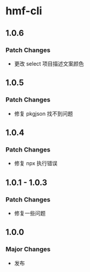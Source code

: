 # hmf-cli

## 1.0.6

### Patch Changes

- 更改 select 项目描述文案颜色

## 1.0.5

### Patch Changes

- 修复 pkgjson 找不到问题

## 1.0.4

### Patch Changes

- 修复 npx 执行错误

## 1.0.1 - 1.0.3

### Patch Changes

- 修复一些问题

## 1.0.0

### Major Changes

- 发布
